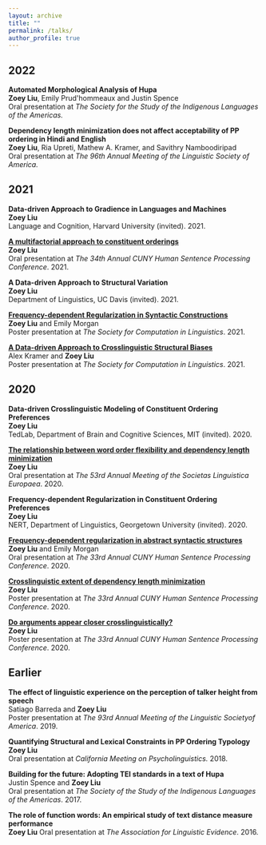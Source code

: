 ```yaml
---
layout: archive
title: ""
permalink: /talks/
author_profile: true
---
```


2022
----

<b>Automated Morphological Analysis of Hupa</b> <br>
<b>Zoey Liu</b>, Emily Prud'hommeaux and Justin Spence <br>
Oral presentation at <i>The Society for the Study of the Indigenous Languages of the Americas.</i> 

<b>Dependency length minimization does not affect acceptability of PP ordering in Hindi and English</b> <br>
<b>Zoey Liu</b>, Ria Upreti, Mathew A. Kramer, and Savithry Namboodiripad <br>
Oral presentation at <i>The 96th Annual Meeting of the Linguistic Society of America.</i>

2021
----

<b>Data-driven Approach to Gradience in Languages and Machines</b> <br>
<b>Zoey Liu</b> <br>
Language and Cognition, Harvard University (invited). 2021.

<b>[A multifactorial approach to constituent orderings](https://www.youtube.com/watch?v=uUFGrilspbk&t=13s)</b> <br> 
<b>Zoey Liu</b> <br>
Oral presentation at <i>The 34th Annual CUNY Human Sentence Processing Conference</i>. 2021.

<b>A Data-driven Approach to Structural Variation</b> <br> 
<b>Zoey Liu</b> <br>
Department of Linguistics, UC Davis (invited). 2021.

<b>[Frequency-dependent Regularization in Syntactic Constructions](https://scholarworks.umass.edu/scil/vol4/iss1/42) </b> <br>
<b>Zoey Liu</b> and Emily Morgan <br>
Poster presentation at <i>The Society for Computation in Linguistics</i>. 2021.

<b>[A Data-driven Approach to Crosslinguistic Structural Biases](https://scholarworks.umass.edu/scil/vol4/iss1/31) </b> <br>
Alex Kramer and <b>Zoey Liu</b> <br>
Poster presentation at <i>The Society for Computation in Linguistics</i>. 2021.

2020
----

<b>Data-driven Crosslinguistic Modeling of Constituent Ordering Preferences</b> <br> 
<b>Zoey Liu</b> <br>
TedLab, Department of Brain and Cognitive Sciences, MIT (invited). 2020.

<b>[The relationship between word order flexibility and dependency length minimization](https://osf.io/6vztu/)</b> <br> 
<b>Zoey Liu</b> <br>
Oral presentation at <i>The 53rd Annual Meeting of the Societas Linguistica Europaea</i>. 2020.

<b>Frequency-dependent Regularization in Constituent Ordering Preferences</b> <br> 
<b>Zoey Liu</b> <br>
NERT, Department of Linguistics, Georgetown University (invited). 2020.

<b>[Frequency-dependent regularization in abstract syntactic structures](https://osf.io/6ry9g/?show=view) </b> <br> 
<b>Zoey Liu</b> and Emily Morgan <br>
Oral presentation at <i>The 33rd Annual CUNY Human Sentence Processing Conference</i>. 2020.

<b>[Crosslinguistic extent of dependency length minimization](https://osf.io/v9cxu/)</b> <br> 
<b>Zoey Liu</b> <br>
Poster presentation at <i>The 33rd Annual CUNY Human Sentence Processing Conference</i>. 2020.

<b>[Do arguments appear closer crosslinguistically?](https://osf.io/3hyug/)</b> <br> 
<b>Zoey Liu</b> <br>
Poster presentation at <i>The 33rd Annual CUNY Human Sentence Processing Conference</i>. 2020.

Earlier
----

<b>The  effect  of  linguistic  experience  on  the  perception  of talker height from speech</b> <br> 
Satiago Barreda and <b>Zoey Liu</b> <br>
Poster presentation at <i>The 93rd Annual Meeting of the Linguistic Societyof America</i>. 2019.


<b>Quantifying Structural and Lexical Constraints in PP Ordering Typology</b> <br>
<b>Zoey Liu</b> <br>
Oral presentation at <i>California Meeting on Psycholinguistics.</i> 2018.

<b>Building for the future: Adopting TEI standards in a text of Hupa</b> <br> 
Justin Spence and <b>Zoey Liu</b> <br>
Oral presentation at <i>The Society of the Study of the Indigenous Languages of the Americas</i>. 2017.

<b>The role of function words:  An empirical study of text distance measure performance</b> <br> 
<b>Zoey Liu</b>
Oral presentation at <i>The Association for Linguistic Evidence</i>. 2016.
